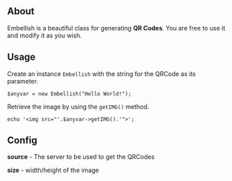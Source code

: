 About
------

Embellish is a beautiful class for generating **QR Codes**. You are free to use it and modify it as you wish.

Usage
-----------
Create an instance `Embellish` with the string for the QRCode as its parameter.

    $anyvar = new Embellish("Hello World!");
	
Retrieve the image by using the `getIMG()` method.

    echo '<img src="'.$anyvar->getIMG().'">';

Config
------
**source** - The server to be used to get the QRCodes

**size** - width/height of the image

